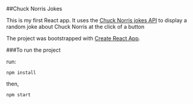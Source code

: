 ##Chuck Norris Jokes

This is my first React app. It uses the [Chuck Norris jokes API](http://www.icndb.com/api/) to display a random joke about Chuck Norris at the click of a button

The project was bootstrapped with [Create React App](https://github.com/facebookincubator/create-react-app).

###To run the project

run:

`npm install`

then,

`npm start`




